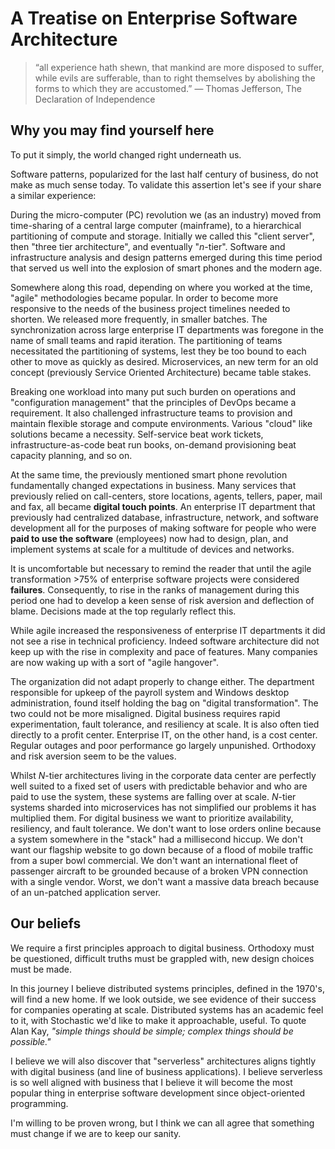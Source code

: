 # A Treatise on Enterprise Software Architecture

> “all experience hath shewn, that mankind are more disposed to suffer, while evils are sufferable, than to right themselves by abolishing the forms to which they are accustomed.” ― Thomas Jefferson, The Declaration of Independence

## Why you may find yourself here

To put it simply, the world changed right underneath us.

Software patterns, popularized for the last half century of business, do not make as much sense today. To validate this assertion let's see if your share a similar experience:

During the micro-computer (PC) revolution we (as an industry) moved from time-sharing of a central large computer (mainframe), to a hierarchical partitioning of compute and storage. Initially we called this "client server", then "three tier architecture", and eventually "_n_-tier". Software and infrastructure analysis and design patterns emerged during this time period that served us well into the explosion of smart phones and the modern age.

Somewhere along this road, depending on where you worked at the time, "agile" methodologies became popular. In order to become more responsive to the needs of the business project timelines needed to shorten. We released more frequently, in smaller batches. The synchronization across large enterprise IT departments was foregone in the name of small teams and rapid iteration. The partitioning of teams necessitated the partitioning of systems, lest they be too bound to each other to move as quickly as desired. Microservices, an new term for an old concept (previously Service Oriented Architecture) became table stakes.

Breaking one workload into many put such burden on operations and "configuration management" that the principles of DevOps became a requirement. It also challenged infrastructure teams to provision and maintain flexible storage and compute environments. Various "cloud" like solutions became a necessity. Self-service beat work tickets, infrastructure-as-code beat run books, on-demand provisioning beat capacity planning, and so on.

At the same time, the previously mentioned smart phone revolution fundamentally changed expectations in business. Many services that previously relied on call-centers, store locations, agents, tellers, paper, mail and fax, all became **digital touch points**. An enterprise IT department that previously had centralized database, infrastructure, network, and software development all for the purposes of making software for people who were **paid to use the software** (employees) now had to design, plan, and implement systems at scale for a multitude of devices and networks.

It is uncomfortable but necessary to remind the reader that until the agile transformation >75% of enterprise software projects were considered **failures**. Consequently, to rise in the ranks of management during this period one had to develop a keen sense of risk aversion and deflection of blame. Decisions made at the top regularly reflect this.

While agile increased the responsiveness of enterprise IT departments it did not see a rise in technical proficiency. Indeed software architecture did not keep up with the rise in complexity and pace of features. Many companies are now waking up with a sort of "agile hangover".

The organization did not adapt properly to change either. The department responsible for upkeep of the payroll system and Windows desktop administration, found itself holding the bag on "digital transformation". The two could not be more misaligned. Digital business requires rapid experimentation, fault tolerance, and resiliency at scale. It is also often tied directly to a profit center. Enterprise IT, on the other hand, is a cost center. Regular outages and poor performance go largely unpunished. Orthodoxy and risk aversion seem to be the values.

Whilst _N_-tier architectures living in the corporate data center are perfectly well suited to a fixed set of users with predictable behavior and who are paid to use the system, these systems are falling over at scale. _N_-tier systems sharded into microservices has not simplified our problems it has multiplied them. For digital business we want to prioritize availability, resiliency, and fault tolerance. We don't want to lose orders online because a system somewhere in the "stack" had a millisecond hiccup. We don't want our flagship website to go down because of a flood of mobile traffic from a super bowl commercial. We don't want an international fleet of passenger aircraft to be grounded because of a broken VPN connection with a single vendor. Worst, we don't want a massive data breach because of an un-patched application server.

## Our beliefs

We require a first principles approach to digital business. Orthodoxy must be questioned, difficult truths must be grappled with, new design choices must be made.

In this journey I believe distributed systems principles, defined in the 1970's, will find a new home. If we look outside, we see evidence of their success for companies operating at scale. Distributed systems has an academic feel to it, with Stochastic we'd like to make it approachable, useful. To quote Alan Kay, _"simple things should be simple; complex things should be possible."_

I believe we will also discover that "serverless" architectures aligns tightly with digital business (and line of business applications). I believe serverless is so well aligned with business that I believe it will become the most popular thing in enterprise software development since object-oriented programming.

I'm willing to be proven wrong, but I think we can all agree that something must change if we are to keep our sanity.
